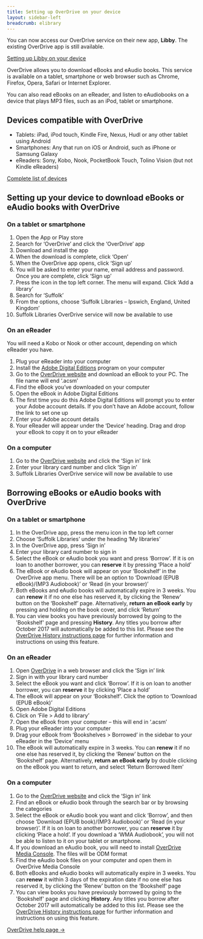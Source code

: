 ```yaml
---
title: Setting up OverDrive on your device
layout: sidebar-left
breadcrumb: elibrary
---
```


<div class="{% include /c/generic-panel.html %}">

<p>You can now access our OverDrive service on their new app, <strong>Libby</strong>. The existing OverDrive app is still available.</p>

<p><a href="/elibrary/overdrive/libby">Setting up Libby on your device</a></p>

</div>

OverDrive allows you to&nbsp;download eBooks and eAudio books. This service is available on a tablet, smartphone or web browser such as Chrome, Firefox, Opera, Safari or Internet Explorer.

You can also read eBooks on an eReader, and listen to eAudiobooks on a device that plays MP3 files, such as an iPod, tablet or smartphone.

## Devices compatible with OverDrive

* Tablets: iPad, iPod touch, Kindle Fire, Nexus, Hudl or any other tablet using Android
* Smartphones: Any that run on iOS or Android, such as iPhone or Samsung Galaxy
* eReaders: Sony, Kobo, Nook, PocketBook Touch, Tolino Vision (but not Kindle eReaders)

[Complete list of devices](http://help.overdrive.com/#devices)

## Setting up your device to download eBooks or eAudio books with OverDrive

### On a tablet or smartphone

1. Open the App or Play store
2. Search for ‘OverDrive’ and click the ‘OverDrive’ app
3. Download and install the app
4. When the download is complete, click ‘Open’
5. When the OverDrive app opens, click ‘Sign up’
6. You will be asked to enter your name, email address and password. Once you are complete, click ‘Sign up’
7. Press the icon in the top left corner. The menu will expand. Click ‘Add a library’
8. Search for ‘Suffolk’
9. From the options, choose ‘Suffolk Libraries – Ipswich, England, United Kingdom’
10. Suffolk Libraries OverDrive service will now be available to use

### On an eReader

You will need a Kobo or Nook or other account, depending on which eReader you have.

1. Plug your eReader into your computer
2. Install the [Adobe Digital Editions](http://www.adobe.com/solutions/ebook/digital-editions/download.html) program on your computer
3. Go to the [OverDrive website](http://suffolklibraries.lib.overdrive.com/) and download an eBook to your PC. The file name will end ‘.acsm’
4. Find the eBook you’ve downloaded on your computer
5. Open the eBook in Adobe Digital Editions
6. The first time you do this Adobe Digital Editions will prompt you to enter your Adobe account details. If you don’t have an Adobe account, follow the link to set one up
7. Enter your Adobe account details
8. Your eReader will appear under the ‘Device’ heading. Drag and drop your eBook to copy it on to your eReader

### On a computer

1. Go to the [OverDrive website](http://suffolklibraries.lib.overdrive.com/) and click the ‘Sign in’ link
2. Enter your library card number and click ‘Sign in’
3. Suffolk Libraries OverDrive service will now be available to use

## Borrowing eBooks or eAudio books with OverDrive

### On a tablet or smartphone

1. In the OverDrive app, press the menu icon in the top left corner
2. Choose ‘Suffolk Libraries’ under the heading ‘My libraries’
3. In the OverDrive app, press ‘Sign in’
4. Enter your library card number to sign in
5. Select the eBook or eAudio book you want and press ‘Borrow’. If it is on loan to another borrower, you can **reserve** it by pressing ‘Place a hold’
6. The eBook or eAudio book will appear on your ‘Bookshelf’ in the OverDrive app menu. There will be an option to ‘Download (EPUB eBook)/(MP3 Audiobook)’ or ‘Read (in your browser)’
7. Both eBooks and eAudio books will automatically expire in 3 weeks. You can **renew** it if no one else has reserved it, by clicking the ‘Renew’ button on the ‘Bookshelf’ page. Alternatively, **return an eBook early** by pressing and holding on the book cover, and click ‘Return’
8. You can view books you have previously borrowed by going to the 'Bookshelf' page and pressing **History**. Any titles you borrow after October 2017 will automatically be added to this list. Please see the [OverDrive History instructions page](https://help.overdrive.com/customer/portal/articles/2833477?_ga=2.108868737.2014334747.1507205336-e0fb697e-4ce6-499f-9e54-a1dd9fe94047) for further information and instructions on using this feature.

### On an eReader

1. Open [OverDrive](http://suffolklibraries.lib.overdrive.com/) in a web browser and click the ‘Sign in’ link
2. Sign in with your library card number
3. Select the eBook you want and click ‘Borrow’. If it is on loan to another borrower, you can **reserve** it by clicking ‘Place a hold’
4. The eBook will appear on your ‘Bookshelf’. Click the option to ‘Download (EPUB eBook)’
5. Open Adobe Digital Editions
6. Click on ‘File &gt; Add to library’
7. Open the eBook from your computer – this will end in ‘.acsm’
8. Plug your eReader into your computer
9. Drag your eBook from ‘Bookshelves &gt; Borrowed’ in the sidebar to your eReader in the ‘Device’ menu
10. The eBook will automatically expire in 3 weeks. You can **renew** it if no one else has reserved it, by clicking the ‘Renew’ button on the ‘Bookshelf’ page. Alternatively, **return an eBook early** by double clicking on the eBook you want to return, and select ‘Return Borrowed Item’

### On a computer

1. Go to the [OverDrive website](http://suffolklibraries.lib.overdrive.com/) and click the ‘Sign in’ link
2. Find an eBook or eAudio book through the search bar or by browsing the categories
3. Select the eBook or eAudio book you want and click ‘Borrow’, and then choose ‘Download (EPUB book)/(MP3 Audiobook)’ or ‘Read (in your browser)’. If it is on loan to another borrower, you can **reserve** it by clicking ‘Place a hold’. If you download a ‘WMA Audiobook’, you will not be able to listen to it on your tablet or smartphone.
4. If you download an eAudio book, you will need to install [OverDrive Media Console](http://app.overdrive.com/). The files will be ODM format
5. Find the eAudio book files on your computer and open them in OverDrive Media Console
6. Both eBooks and eAudio books will automatically expire in 3 weeks. You can **renew** it within 3 days of the expiration date if no one else has reserved it, by clicking the ‘Renew’ button on the ‘Bookshelf’ page
7. You can view books you have previously borrowed by going to the 'Bookshelf' page and clicking **History**. Any titles you borrow after October 2017 will automatically be added to this list. Please see the [OverDrive History instructions page](https://help.overdrive.com/customer/portal/articles/2833477?_ga=2.108868737.2014334747.1507205336-e0fb697e-4ce6-499f-9e54-a1dd9fe94047) for further information and instructions on using this feature.

[OverDrive help page →](http://help.overdrive.com/)
